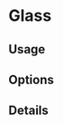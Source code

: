 <script setup lang="ts">
import StylePreview from "@theme/components/StylePreview.vue";
import StyleInfo from "@theme/components/StyleInfo.vue";
import StyleDescription from "@theme/components/StyleDescription.vue";
import StyleUsage from "@theme/components/StyleUsage.vue";
import StyleOptions from "@theme/components/StyleOptions.vue";
</script>

# Glass

<StylePreview styleName="glass" />

<StyleDescription styleName="glass" />

## Usage

<StyleUsage styleName="glass" />

## Options

<StyleOptions styleName="glass" />

## Details

<StyleInfo styleName="glass" />
